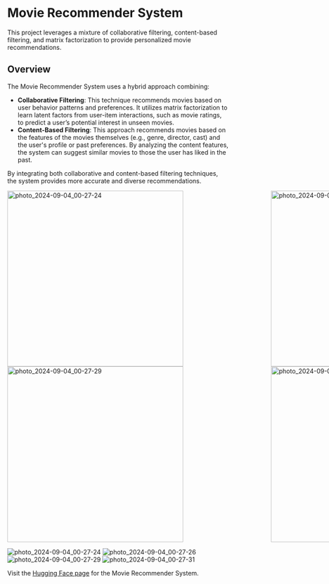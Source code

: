 # Movie Recommender System
This project leverages a mixture of collaborative filtering, content-based filtering, and matrix factorization to provide personalized movie recommendations. 

## Overview
The Movie Recommender System uses a hybrid approach combining:

* **Collaborative Filtering**: This technique recommends movies based on user behavior patterns and preferences. It utilizes matrix factorization to learn latent factors from user-item interactions, such as movie ratings, to predict a user’s potential interest in unseen movies.
* **Content-Based Filtering**: This approach recommends movies based on the features of the movies themselves (e.g., genre, director, cast) and the user's profile or past preferences. By analyzing the content features, the system can suggest similar movies to those the user has liked in the past.
  
By integrating both collaborative and content-based filtering techniques, the system provides more accurate and diverse recommendations.

<div style="display: flex; justify-content: space-between;">
  <img src="https://github.com/user-attachments/assets/f2941da3-f4b7-48d9-a713-6ace1152d824" alt="photo_2024-09-04_00-27-24" style="width: 400px; height: auto; margin-right: 200px;" />
  <img src="https://github.com/user-attachments/assets/eff3f028-709d-40be-b744-b9c61e8ffc22" alt="photo_2024-09-04_00-27-26" style="width: 400px; height: auto; margin-right: 200px;" />
</div>

<div style="display: flex; justify-content: space-between;">
  <img src="https://github.com/user-attachments/assets/fbcd65b7-6ea3-4a68-bf1c-49bdf0262754" alt="photo_2024-09-04_00-27-29" style="width: 400px; height: auto; margin-right: 200px;" />
  <img src="https://github.com/user-attachments/assets/b8d0b811-53f8-4341-b5df-0b52471f99f6" alt="photo_2024-09-04_00-27-31" style="width: 400px; height: auto;" />
</div>

![photo_2024-09-04_00-27-24](https://github.com/user-attachments/assets/f2941da3-f4b7-48d9-a713-6ace1152d824)
![photo_2024-09-04_00-27-26](https://github.com/user-attachments/assets/eff3f028-709d-40be-b744-b9c61e8ffc22)
![photo_2024-09-04_00-27-29](https://github.com/user-attachments/assets/fbcd65b7-6ea3-4a68-bf1c-49bdf0262754)
![photo_2024-09-04_00-27-31](https://github.com/user-attachments/assets/b8d0b811-53f8-4341-b5df-0b52471f99f6)


Visit the [Hugging Face page](https://huggingface.co/spaces/pegahh/Movie-Recommender) for the Movie Recommender System.
